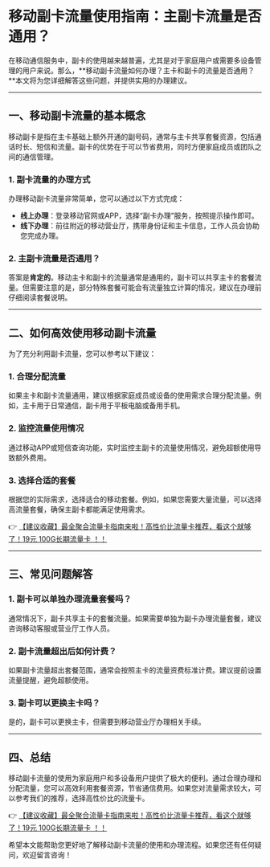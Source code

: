 # 移动副卡流量使用指南：主副卡流量是否通用？

在移动通信服务中，副卡的使用越来越普遍，尤其是对于家庭用户或需要多设备管理的用户来说。那么，**移动副卡流量如何办理？主卡和副卡的流量是否通用？**本文将为您详细解答这些问题，并提供实用的办理建议。

---

## 一、移动副卡流量的基本概念

移动副卡是指在主卡基础上额外开通的副号码，通常与主卡共享套餐资源，包括通话时长、短信和流量。副卡的优势在于可以节省费用，同时方便家庭成员或团队之间的通信管理。

### 1. 副卡流量的办理方式
办理移动副卡流量非常简单，您可以通过以下方式完成：
- **线上办理**：登录移动官网或APP，选择“副卡办理”服务，按照提示操作即可。
- **线下办理**：前往附近的移动营业厅，携带身份证和主卡信息，工作人员会协助您完成办理。

### 2. 主副卡流量是否通用？
答案是**肯定的**。移动主卡和副卡的流量通常是通用的，副卡可以共享主卡的套餐流量。但需要注意的是，部分特殊套餐可能会有流量独立计算的情况，建议在办理前仔细阅读套餐说明。

---

## 二、如何高效使用移动副卡流量

为了充分利用副卡流量，您可以参考以下建议：

### 1. 合理分配流量
如果主卡和副卡流量通用，建议根据家庭成员或设备的使用需求合理分配流量。例如，主卡用于日常通信，副卡用于平板电脑或备用手机。

### 2. 监控流量使用情况
通过移动APP或短信查询功能，实时监控主副卡的流量使用情况，避免超额使用导致额外费用。

### 3. 选择合适的套餐
根据您的实际需求，选择适合的移动套餐。例如，如果您需要大量流量，可以选择高流量套餐，确保主副卡都能满足使用需求。

👉 [【建议收藏】最全聚合流量卡指南来啦！高性价比流量卡推荐，看这个就够了！19元 100G长期流量卡 ！！](https://bit.ly/Liuliangka)

---

## 三、常见问题解答

### 1. 副卡可以单独办理流量套餐吗？
通常情况下，副卡共享主卡的套餐流量。如果需要单独为副卡办理流量套餐，建议咨询移动客服或营业厅工作人员。

### 2. 副卡流量超出后如何计费？
如果副卡流量超出套餐范围，通常会按照主卡的流量资费标准计费。建议提前设置流量提醒，避免超额使用。

### 3. 副卡可以更换主卡吗？
是的，副卡可以更换主卡，但需要到移动营业厅办理相关手续。

---

## 四、总结

移动副卡流量的使用为家庭用户和多设备用户提供了极大的便利。通过合理办理和分配流量，您可以高效利用套餐资源，节省通信费用。如果您对流量需求较大，可以参考我们的推荐，选择高性价比的流量卡。

👉 [【建议收藏】最全聚合流量卡指南来啦！高性价比流量卡推荐，看这个就够了！19元 100G长期流量卡 ！！](https://bit.ly/Liuliangka)

希望本文能帮助您更好地了解移动副卡流量的使用和办理流程。如果您还有任何疑问，欢迎留言咨询！